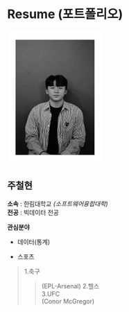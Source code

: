 # Resume (포트폴리오)
<img src=wattagatta.png height=310 width=220>

**주철현**
---

**소속** : 한림대학교 *(소프트웨어융합대학)*   
**전공** : 빅데이터 전공

**관심분야**
* 데이터(통계)
+ 스포츠
>1.축구   
>>(EPL-Arsenal)
>2.헬스   
>3.UFC   
>>(Conor McGregor)
